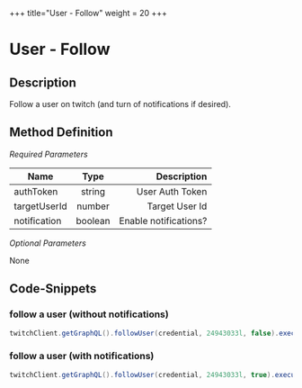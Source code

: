 +++
title="User - Follow"
weight = 20
+++

# User - Follow

## Description

Follow a user on twitch (and turn of notifications if desired).

## Method Definition

*Required Parameters*

| Name          | Type      | Description  |
| ------------- |:---------:| -----------------:|
| authToken | string | User Auth Token |
| targetUserId | number | Target User Id |
| notification | boolean | Enable notifications? |

*Optional Parameters*

None

## Code-Snippets

### follow a user (without notifications)

```java
twitchClient.getGraphQL().followUser(credential, 24943033l, false).execute();
```

### follow a user (with notifications)

```java
twitchClient.getGraphQL().followUser(credential, 24943033l, true).execute();
```
